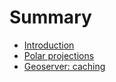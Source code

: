 # Summary

* [Introduction](README.md)
* [Polar projections](polar_projections.md)
* [Geoserver: caching](geoserver_caching/README.md)

